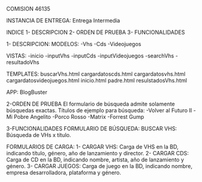 COMISION 46135						

INSTANCIA DE ENTREGA: Entrega Intermedia

INDICE
1- DESCRIPCION
2- ORDEN DE PRUEBA
3- FUNCIONALIDADES


1- DESCRIPCION: 
MODELOS:
-Vhs
-Cds
-Videojuegos

VISTAS:
-inicio
-inputVhs
-inputCds
-inputVideojuegos
-searchVhs
-resultadoVhs

TEMPLATES:
buscarVhs.html
cargardatoscds.html
cargardatosvhs.html
cargardatosvideojuegos.html
inicio.html
padre.html
resulstadosVhs.html

APP: BlogBuster




2-ORDEN DE PRUEBA
El formulario de búsqueda admite solamente búsquedas exactas.
Títulos de ejemplo para búsqueda:
-Volver al Futuro II
-Mi Pobre Angelito
-Porco Rosso
-Matrix
-Forrest Gump


3-FUNCIONALIDADES 
FORMULARIO DE BÚSQUEDA:
BUSCAR VHS: Búsqueda de VHs x título.

FORMULARIOS DE CARGA:
1- CARGAR VHS: Carga de VHS en la BD, indicando título, género, año de lanzamiento y director.
2- CARGAR CDS: Carga de CD en la BD, indicando nombre, artista, año de lanzamiento y género.
3- CARGAR JUEGOS: Carga de juego en la BD, indicando nombre, empresa desarrolladora, plataforma y género.
